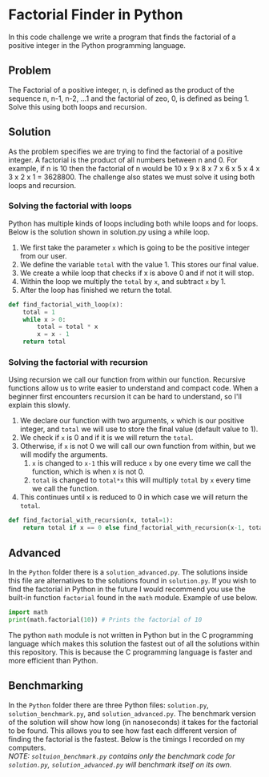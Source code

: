 # Factorial Finder in Python
In this code challenge we write a program that finds the factorial of a positive integer in the Python programming language.

## Problem
The Factorial of a positive integer, n, is defined as the product of the sequence n, n-1, n-2, ...1 and the factorial of zeo, 0, is defined as being 1. Solve this using both loops and recursion.

## Solution
As the problem specifies we are trying to find the factorial of a positive integer. 
A factorial is the product of all numbers between n and 0. For example, if n is 10 then the factorial of n would be 10 x 9 x 8 x 7 x 6 x 5 x 4 x 3 x 2 x 1 = 3628800. 
The challenge also states we must solve it using both loops and recursion.

### Solving the factorial with loops
Python has multiple kinds of loops including both while loops and for loops. Below is the solution shown in solution.py using a while loop.
1. We first take the parameter `x` which is going to be the positive integer from our user. 
2. We define the variable `total` with the value 1. This stores our final value.
3. We create a while loop that checks if x is above 0 and if not it will stop.
4. Within the loop we multiply the `total` by `x`, and subtract `x` by 1.
5. After the loop has finished we return the total.
```python
def find_factorial_with_loop(x):
    total = 1
    while x > 0:
        total = total * x
        x = x - 1
    return total
```

### Solving the factorial with recursion
Using recursion we call our function from within our function.
Recursive functions allow us to write easier to understand and compact code.
When a beginner first encounters recursion it can be hard to understand, so I'll explain this slowly.
1. We declare our function with two arguments, `x` which is our positive integer, and `total` we will use to store the final value (default value to 1).
2. We check if `x` is 0 and if it is we will return the `total`.
3. Otherwise, if `x` is not 0 we will call our own function from within, but we will modify the arguments.
   1. `x` is changed to `x-1` this will reduce `x` by one every time we call the function, which is when x is not 0.
   2. `total` is changed to `total*x` this will multiply `total` by `x` every time we call the function.
4. This continues until `x` is reduced to 0 in which case we will return the `total`.
```python
def find_factorial_with_recursion(x, total=1):
    return total if x == 0 else find_factorial_with_recursion(x-1, total*x)
```

## Advanced
In the `Python` folder there is a `solution_advanced.py`. 
The solutions inside this file are alternatives to the solutions found in `solution.py`. 
If you wish to find the factorial in Python in the future I would recommend you use the built-in function `factorial` found in the `math` module. Example of use below.
```python
import math
print(math.factorial(10)) # Prints the factorial of 10
```
The python `math` module is not written in Python but in the C programming language which makes this solution the fastest out of all the solutions within this repository.
This is because the C programming language is faster and more efficient than Python.

## Benchmarking
In the `Python` folder there are three Python files: `solution.py`, `solution_benchmark.py`, and `solution_advanced.py`. 
The benchmark version of the solution will show how long (in nanoseconds) it takes for the factorial to be found. This allows you to see how fast each different version of finding the factorial is the fastest. Below is the timings I recorded on my computers.
<br>
*NOTE: `soltuion_benchmark.py` contains only the benchmark code for `solution.py`, `solution_advanced.py` will benchmark itself on its own.*
